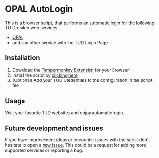 # OPAL AutoLogin

This is a browser script, that performs an automatic login for the following TU Dresden web services:
- [OPAL](https://bildungsportal.sachsen.de/opal)
- and any other service with the TUD Login Page

## Installation
1. Download the [Tampermonkey Extension](https://www.tampermonkey.net) for your Browser
2. Install the script by [clicking here](https://raw.githubusercontent.com/spyfly/TUD-AutoLogin/script.js)
3. (Optional) Add your TUD Credentials to the configuration in the script file

## Usage
Visit your favorite TUD websites and enjoy automatic login.

## Future development and issues
If you have improvement ideas or encounter issues with the script don't hesitate to open a [new issue](https://github.com/spyfly/TUD-AutoLogin/issues). This could be a request for adding more supported services or reporting a bug.